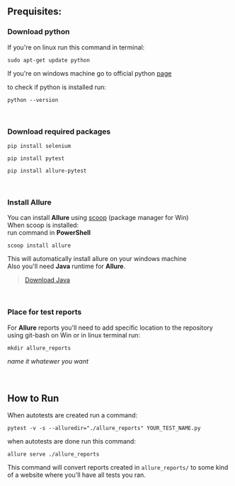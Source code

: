 

## Prequisites:  
### Download **python**  
If you're on linux run this command in terminal:  
```
sudo apt-get update python
```  

If you're on windows machine go to official python [page](https://www.python.org/downloads/)

to check if python is installed run:  
```
python --version
```
<br>

### Download required packages
```
pip install selenium
```
```
pip install pytest
```
```
pip install allure-pytest
```
<br>

### Install **Allure**
You can install **Allure** using [scoop](https://scoop.sh/) (package manager for Win)  
When scoop is installed:  
run command in **PowerShell**   
```
scoop install allure
```

This will automatically install allure on your windows machine  
Also you'll need **Java** runtime for **Allure**.
>[Download Java](https://www.java.com/download/ie_manual.jsp)

<br>

### Place for test reports
For **Allure** reports you'll need to add specific location to the repository  
using git-bash on Win or in linux terminal run:  
```
mkdir allure_reports
```
*name it whatewer you want*  
<br>
<br>
## How to Run
When autotests are created run a command:  
```
pytest -v -s --alluredir="./allure_reports" YOUR_TEST_NAME.py
```

when autotests are done run this command:  
```
allure serve ./allure_reports  
```
This command will convert reports created in ```allure_reports/``` to some kind of a website where you'll have all tests you ran.